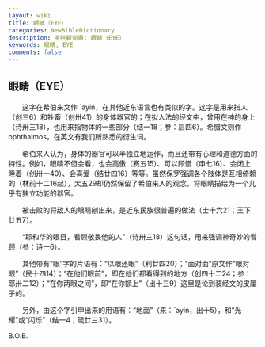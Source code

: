 ```yaml
---
layout: wiki
title: 眼睛（EYE）
categories: NewBibleDictionary
description: 圣经新词典: 眼睛（EYE）
keywords: 眼睛, EYE
comments: false
---
```


## 眼睛（EYE）

　　这字在希伯来文作 `ayin，在其他近东语言也有类似的字。这字是用来指人（创三6）和牲畜（创卅41）的身体器官的；在拟人法的经文中，曾用在神的身上（诗卅三18），也用来指物体的一些部分（结一18；参：启四6）。希腊文则作 ophthalmos，在英文有我们所熟悉的衍生词。

　　希伯来人认为，身体的器官可以半独立地运作，而且还带有心理和道德方面的特性。例如，眼睛不但会看，也会高傲（赛五15）、可以顾惜（申七16）、会闭上睡着（创卅一40）、会喜爱（结廿四16）等等。虽然保罗强调各个肢体是互相倚赖的（林前十二16起），太五29却仍然保留了希伯来人的观念，将眼睛描绘为一个几乎有独立功能的器官。

　　被击败的将敌人的眼睛剜出来，是近东民族很普遍的做法（士十六21；王下廿五7）。

　　“耶和华的眼目，看顾敬畏他的人”（诗卅三18）这句话，用来强调神奇妙的看顾（参：诗一6）。

　　其他带有“眼”字的片语有：“以眼还眼”（利廿四20）；“面对面”原文作“眼对眼”（民十四14）；“在他们眼前”，即在他们都看得到的地方（创四十二24；参：耶卅二12）；“在你两眼之间”，即“在你额上”（出十三9）这里是论到装经文的皮厘子的。

　　另外，由这个字引申出来的用语有：“地面”（来：`ayin，出十5），和“光耀”或“闪烁”（结一4；箴廿三31）。

B.O.B.








